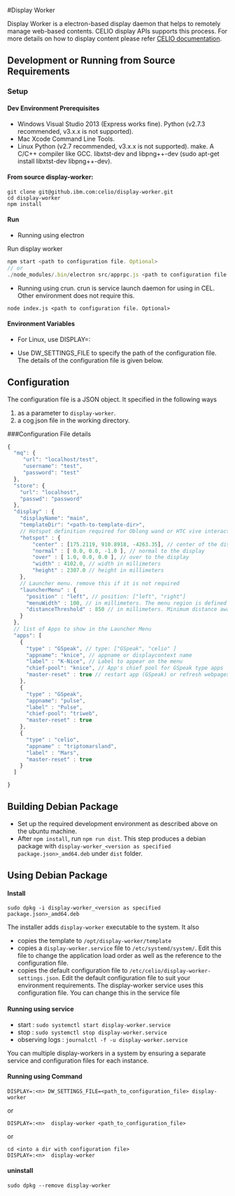 #Display Worker

Display Worker is a electron-based display daemon that helps to remotely manage web-based contents. CELIO display APIs supports this process. For more details on how to display content please refer [CELIO documentation](https://github.ibm.com/celio/CELIO). 

## Development or Running from Source Requirements

### Setup

#### Dev Environment Prerequisites 
- Windows
Visual Studio 2013 (Express works fine).
Python (v2.7.3 recommended, v3.x.x is not supported).
- Mac
Xcode Command Line Tools.
- Linux
Python (v2.7 recommended, v3.x.x is not supported).
make.
A C/C++ compiler like GCC.
libxtst-dev and libpng++-dev (sudo apt-get install libxtst-dev libpng++-dev).


#### From source display-worker:
```
git clone git@github.ibm.com:celio/display-worker.git
cd display-worker
npm install
```

#### Run


- Running using electron

Run display worker

```js
npm start <path to configuration file. Optional>
// or
./node_modules/.bin/electron src/apprpc.js <path to configuration file. Optional>
```

- Running using crun. crun is service launch daemon for using in CEL. Other environment does not require this. 
```
node index.js <path to configuration file. Optional>
```

#### Environment Variables

- For Linux, use DISPLAY=:<n>

- Use DW_SETTINGS_FILE to specify the path of the configuration file. The details of the configuration file is given below. 

## Configuration
The configuration file is a JSON object. It specified in the following ways
1. <The absolute or relative path to the configuration file> as a parameter to `display-worker`.
2. a cog.json file in the working directory. 

###Configuration File details
```js
{
  "mq": {
     "url": "localhost/test",
     "username": "test",
     "password": "test"
  },
  "store": {
    "url": "localhost",
    "passwd": "password" 
  },
  "display" : {
    "displayName": "main",
    "templateDir": "<path-to-template-dir>",
    // Hotspot definition required for Oblong wand or HTC vive interaction
    "hotspot" : {
        "center" : [175.2119, 910.8918, -4263.35], // center of the display in millimeters
        "normal" : [ 0.0, 0.0, -1.0 ], // normal to the display
        "over" : [ 1.0, 0.0, 0.0 ], // over to the display
        "width" : 4102.0, // width in millimeters
        "height" : 2307.0 // height in millimeters
    },
    // Launcher menu. remove this if it is not required
    "launcherMenu" : {
      "position" : "left", // position: ["left", "right"]
      "menuWidth" : 100, // in millimeters. The menu region is defined as a hotspot. this setting specifies the width. The height and center are derived from the display's hotspot specification
      "distanceThreshold" : 850 // in millimeters. Minimum distance away from display required to show the launcherMenu 
    }
  },
  // list of Apps to show in the Launcher Menu
  "apps": [
    {
      "type" : "GSpeak", // type: ["GSpeak", "celio" ]
      "appname": "knice", // appname or displaycontext name
      "label" : "K-Nice", // Label to appear on the menu
      "chief-pool": "knice", // App's chief pool for GSpeak type apps
      "master-reset" : true // restart app (GSpeak) or refresh webpages of the app (CELIO)
    },
    {
      "type" : "GSpeak",
      "appname": "pulse",
      "label" : "Pulse",
      "chief-pool": "triweb",
      "master-reset" : true
    },
    {
      "type" : "celio",
      "appname" : "triptomarsland",
      "label" : "Mars",
      "master-reset" : true
    }
  ]

}

```

## Building Debian Package

- Set up the required development environment as described above on the ubuntu machine.
- After `npm install`, run `npm run dist`. This step produces a debian package with `display-worker_<version as specified package.json>_amd64.deb` under `dist` folder.

## Using Debian Package

#### Install

`sudo dpkg -i display-worker_<version as specified package.json>_amd64.deb`

The installer adds `display-worker` executable to the system. It also
- copies the template to `/opt/display-worker/template`
- copies a `display-worker.service` file to `/etc/systemd/system/`. Edit this file to change the application load order as well as the reference to the configuration file.
- copies the default configuration file to `/etc/celio/display-worker-settings.json`. Edit the default configuration file to suit your environment requirements. The display-worker service  uses this configuration file. You can change this in the service file

#### Running using service 

- start : `sudo systemctl start display-worker.service`
- stop : `sudo systemctl stop display-worker.service` 
- observing logs : `journalctl -f -u display-worker.service`

You can multiple display-workers in a system by ensuring a separate service and configuration files for each instance.

#### Running using Command

`DISPLAY=:<n> DW_SETTINGS_FILE=<path_to_configuration_file> display-worker`

or

`DISPLAY=:<n>  display-worker <path_to_configuration_file>`

or 

```
cd <into a dir with configuration file>
DISPLAY=:<n>  display-worker
```
#### uninstall

`sudo dpkg --remove display-worker`



